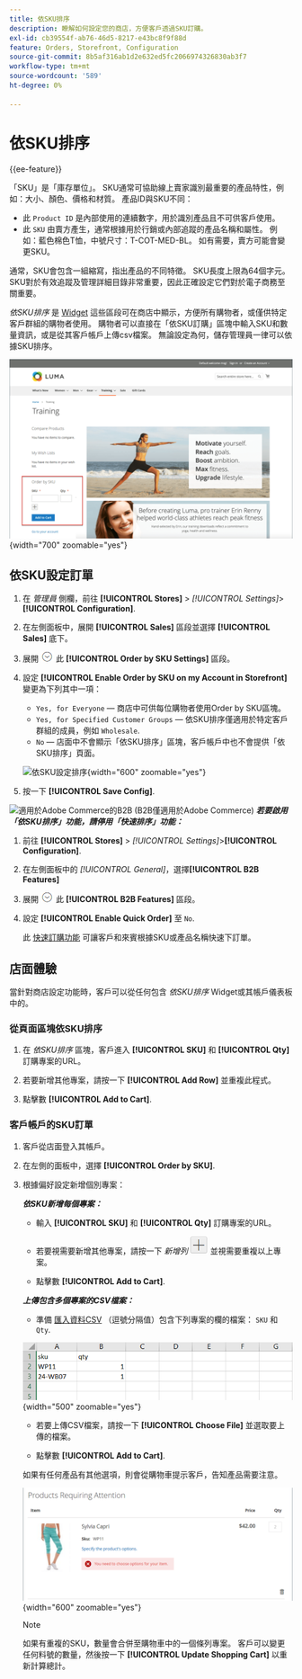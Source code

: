 ```yaml
---
title: 依SKU排序
description: 瞭解如何設定您的商店，方便客戶透過SKU訂購。
exl-id: cb39554f-ab76-46d5-8217-e43bc8f9f88d
feature: Orders, Storefront, Configuration
source-git-commit: 8b5af316ab1d2e632ed5fc2066974326830ab3f7
workflow-type: tm+mt
source-wordcount: '589'
ht-degree: 0%

---
```


# 依SKU排序

{{ee-feature}}

「SKU」是「庫存單位」。 SKU通常可協助線上賣家識別最重要的產品特性，例如：大小、顏色、價格和材質。 產品ID與SKU不同：

- 此 `Product ID` 是內部使用的連續數字，用於識別產品且不可供客戶使用。
- 此 `SKU` 由賣方產生，通常根據用於行銷或內部追蹤的產品名稱和屬性。 例如：藍色棉色T恤，中號尺寸：T-COT-MED-BL。 如有需要，賣方可能會變更SKU。

通常，SKU會包含一組縮寫，指出產品的不同特徵。 SKU長度上限為64個字元。 SKU對於有效追蹤及管理詳細目錄非常重要，因此正確設定它們對於電子商務至關重要。

_依SKU排序_ 是 [Widget](../content-design/widgets.md) 這些區段可在商店中顯示，方便所有購物者，或僅供特定客戶群組的購物者使用。 購物者可以直接在「依SKU訂購」區塊中輸入SKU和數量資訊，或是從其客戶帳戶上傳csv檔案。 無論設定為何，儲存管理員一律可以依據SKU排序。

![店面中依SKU訂購](./assets/storefront-order-by-sku.png){width="700" zoomable="yes"}

## 依SKU設定訂單

1. 在 _管理員_ 側欄，前往 **[!UICONTROL Stores]** > _[!UICONTROL Settings]_>**[!UICONTROL Configuration]**.

1. 在左側面板中，展開 **[!UICONTROL Sales]** 區段並選擇 **[!UICONTROL Sales]** 底下。

1. 展開 ![展開選擇器](../assets/icon-display-expand.png) 此 **[!UICONTROL Order by SKU Settings]** 區段。

1. 設定 **[!UICONTROL Enable Order by SKU on my Account in Storefront]** 變更為下列其中一項：

   - `Yes, for Everyone`  — 商店中可供每位購物者使用Order by SKU區塊。
   - `Yes, for Specified Customer Groups`  — 依SKU排序僅適用於特定客戶群組的成員，例如 `Wholesale`.
   - `No`  — 店面中不會顯示「依SKU排序」區塊，客戶帳戶中也不會提供「依SKU排序」頁面。

   ![依SKU設定排序](../configuration-reference/sales/assets/sales-order-by-sku-settings.png){width="600" zoomable="yes"}

1. 按一下 **[!UICONTROL Save Config]**.

![適用於Adobe Commerce的B2B](../assets/b2b.svg) (B2B僅適用於Adobe Commerce) _**若要啟用「依SKU排序」功能，請停用「快速排序」功能：**_

1. 前往 **[!UICONTROL Stores]** > _[!UICONTROL Settings]_>**[!UICONTROL Configuration]**.

1. 在左側面板中的 _[!UICONTROL General]_，選擇&#x200B;**[!UICONTROL B2B Features]**

1. 展開 ![展開選擇器](../assets/icon-display-expand.png) 此 **[!UICONTROL B2B Features]** 區段。

1. 設定 **[!UICONTROL Enable Quick Order]** 至 `No`.

   此 [快速訂購功能](../b2b/quick-order.md) 可讓客戶和來賓根據SKU或產品名稱快速下訂單。

## 店面體驗

當針對商店設定功能時，客戶可以從任何包含 _依SKU排序_ Widget或其帳戶儀表板中的。

### 從頁面區塊依SKU排序

1. 在 _依SKU排序_ 區塊，客戶進入 **[!UICONTROL SKU]** 和 **[!UICONTROL Qty]** 訂購專案的URL。

1. 若要新增其他專案，請按一下 **[!UICONTROL Add Row]** 並重複此程式。

1. 點擊數 **[!UICONTROL Add to Cart]**.

### 客戶帳戶的SKU訂單

1. 客戶從店面登入其帳戶。

1. 在左側的面板中，選擇 **[!UICONTROL Order by SKU]**.

1. 根據偏好設定新增個別專案：

   _**依SKU新增每個專案：**_

   - 輸入 **[!UICONTROL SKU]** 和 **[!UICONTROL Qty]** 訂購專案的URL。

   - 若要視需要新增其他專案，請按一下 _新增列_ ![加號按鈕](../assets/button-add-item.png) 並視需要重複以上專案。

   - 點擊數 **[!UICONTROL Add to Cart]**.

   _**上傳包含多個專案的CSV檔案：**_

   - 準備 [匯入資料CSV](../systems/data-csv.md) （逗號分隔值）包含下列專案的欄的檔案： `SKU` 和 `Qty`.

   ![要匯入的SKU](./assets/account-dashboard-order-by-sku-import.png){width="500" zoomable="yes"}

   - 若要上傳CSV檔案，請按一下 **[!UICONTROL Choose File]** 並選取要上傳的檔案。

   - 點擊數 **[!UICONTROL Add to Cart]**.

   如果有任何產品有其他選項，則會從購物車提示客戶，告知產品需要注意。

   ![產品需要注意](./assets/account-dashboard-order-by-sku-cart-product-requires-attention.png){width="600" zoomable="yes"}

   >[!NOTE]
   >
   >如果有重複的SKU，數量會合併至購物車中的一個條列專案。 客戶可以變更任何料號的數量，然後按一下 **[!UICONTROL Update Shopping Cart]** 以重新計算總計。

